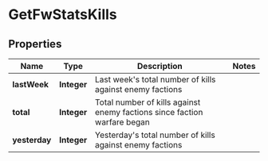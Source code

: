 
# GetFwStatsKills

## Properties
Name | Type | Description | Notes
------------ | ------------- | ------------- | -------------
**lastWeek** | **Integer** | Last week&#39;s total number of kills against enemy factions | 
**total** | **Integer** | Total number of kills against enemy factions since faction warfare began | 
**yesterday** | **Integer** | Yesterday&#39;s total number of kills against enemy factions | 



